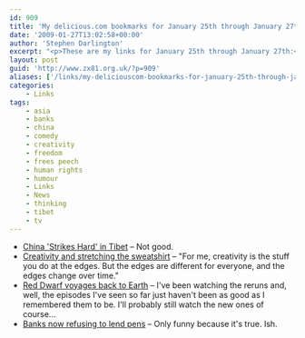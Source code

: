 ```yaml
---
id: 909
title: 'My delicious.com bookmarks for January 25th through January 27th'
date: '2009-01-27T13:02:58+00:00'
author: 'Stephen Darlington'
excerpt: "<p>These are my links for January 25th through January 27th:</p>\n<ul>\n<li><a href=\"http://yishilaoshanyang.typepad.com/reflections_in_a_chinese_/2009/01/china-strikes-hard-in-tibet.html\">China &#39;Strikes Hard&#39; in Tibet</a> - Not good.</li>\n<li><a href=\"http://sethgodin.typepad.com/seths_blog/2009/01/creativity-and-stretching-the-sweatshirt.html\">Creativity and stretching the sweatshirt</a> - &quot;For me, creativity is the stuff you do at the edges. But the edges are different for everyone, and the edges change over time.&quot;</li>\n<li><a href=\"http://news.bbc.co.uk/1/hi/entertainment/7851989.stm\">Red Dwarf voyages back to Earth</a> - I&#39;ve been watching the reruns and, well, the episodes I&#39;ve seen so far just haven&#39;t been as good as I remembered them to be. I&#39;ll probably still watch the new ones of course...</li>\n<li><a href=\"http://newsbiscuit.com/article/banks-now-refusing-to-lend-pens-458\">Banks now refusing to lend pens</a> - Only funny because it&#39;s true. Ish.</li>\n\n</ul>"
layout: post
guid: 'http://www.zx81.org.uk/?p=909'
aliases: ['/links/my-deliciouscom-bookmarks-for-january-25th-through-january-27th.html']
categories:
    - Links
tags:
    - asia
    - banks
    - china
    - comedy
    - creativity
    - freedom
    - frees peech
    - human rights
    - humour
    - Links
    - News
    - thinking
    - tibet
    - tv
---
```


- [China 'Strikes Hard' in Tibet](http://yishilaoshanyang.typepad.com/reflections_in_a_chinese_/2009/01/china-strikes-hard-in-tibet.html) – Not good.
- [Creativity and stretching the sweatshirt](http://sethgodin.typepad.com/seths_blog/2009/01/creativity-and-stretching-the-sweatshirt.html) – "For me, creativity is the stuff you do at the edges. But the edges are different for everyone, and the edges change over time."
- [Red Dwarf voyages back to Earth](http://news.bbc.co.uk/1/hi/entertainment/7851989.stm) – I've been watching the reruns and, well, the episodes I've seen so far just haven't been as good as I remembered them to be. I'll probably still watch the new ones of course…
- [Banks now refusing to lend pens](http://newsbiscuit.com/article/banks-now-refusing-to-lend-pens-458) – Only funny because it's true. Ish.